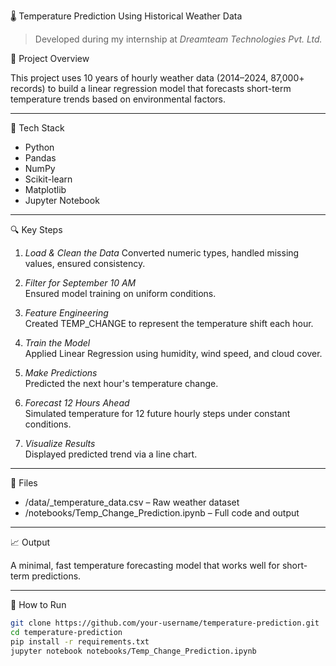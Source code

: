 🌡 Temperature Prediction Using Historical Weather Data

> Developed during my internship at *Dreamteam Technologies Pvt. Ltd.*

🚀 Project Overview

This project uses 10 years of hourly weather data (2014–2024, 87,000+ records) to build a linear regression model that forecasts short-term temperature trends based on environmental factors.

---

🧰 Tech Stack

- Python
- Pandas
- NumPy
- Scikit-learn
- Matplotlib
- Jupyter Notebook

---

🔍 Key Steps

1. *Load & Clean the Data*
   Converted numeric types, handled missing values, ensured consistency.

2. *Filter for September 10 AM*  
   Ensured model training on uniform conditions.

3. *Feature Engineering*  
   Created TEMP_CHANGE to represent the temperature shift each hour.

4. *Train the Model*  
   Applied Linear Regression using humidity, wind speed, and cloud cover.

5. *Make Predictions*  
   Predicted the next hour's temperature change.

6. *Forecast 12 Hours Ahead*  
   Simulated temperature for 12 future hourly steps under constant conditions.

7. *Visualize Results*  
   Displayed predicted trend via a line chart.

---

📁 Files

- /data/_temperature_data.csv – Raw weather dataset
- /notebooks/Temp_Change_Prediction.ipynb – Full code and output

---

📈 Output

A minimal, fast temperature forecasting model that works well for short-term predictions.

---

🔧 How to Run

```bash
git clone https://github.com/your-username/temperature-prediction.git
cd temperature-prediction
pip install -r requirements.txt
jupyter notebook notebooks/Temp_Change_Prediction.ipynb
